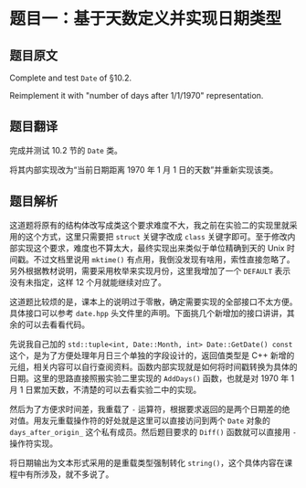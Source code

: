# 题目一：基于天数定义并实现日期类型

## 题目原文

Complete and test `Date` of §10.2. 

Reimplement it with "number of days after 1/1/1970" representation.

## 题目翻译

完成并测试 10.2 节的 `Date` 类。

将其内部实现改为“当前日期距离 1970 年 1 月 1 日的天数”并重新实现该类。

## 题目解析

这道题将原有的结构体改写成类这个要求难度不大，我之前在实验二的实现里就采用的这个方式，这里只需要把 `struct` 关键字改成 `class` 关键字即可。至于修改内部实现这个要求，难度也不算太大，最终实现出来类似于单位精确到天的 Unix 时间戳。不过文档里说用 `mktime()` 有点用，我倒没发现有啥用，索性直接忽略了。另外根据教材说明，需要采用枚举来实现月份，这里我增加了一个 `DEFAULT` 表示没有未指定，这样 12 个月就能继续对应了。

这道题比较烦的是，课本上的说明过于零散，确定需要实现的全部接口不太方便。具体接口可以参考 `date.hpp` 头文件里的声明。下面挑几个新增加的接口讲讲，其余的可以去看看代码。

先说我自己加的 `std::tuple<int, Date::Month, int> Date::GetDate() const` 这个，是为了方便处理年月日三个单独的字段设计的，返回值类型是 C++ 新增的元组，相关内容可以自行查阅资料。函数内部实现就是如何将时间戳转换为具体的日期。这里的思路直接照搬实验二里实现的 `AddDays()` 函数，也就是对 1970 年 1 月 1 日累加天数，不清楚的可以去看实验二中的实现。

然后为了方便求时间差，我重载了 `-` 运算符，根据要求返回的是两个日期差的绝对值。用友元重载操作符的好处就是这里可以直接访问到两个 `Date` 对象的 `days_after_origin_` 这个私有成员。然后题目要求的 `Diff()` 函数就可以直接用 `-` 操作符实现。

将日期输出为文本形式采用的是重载类型强制转化 `string()`，这个具体内容在课程中有所涉及，就不多说了。